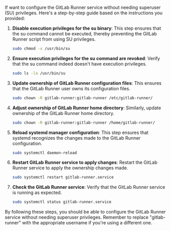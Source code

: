 If want to configure the GitLab Runner service without needing superuser (SU) privileges. Here's a step-by-step guide based on the instructions you provided:

1. **Disable execution privileges for the su binary**: This step ensures that the su command cannot be executed, thereby preventing the GitLab Runner script from using SU privileges.
   ```bash
   sudo chmod -x /usr/bin/su
   ```

2. **Ensure execution privileges for the su command are revoked**: Verify that the su command indeed doesn't have execution privileges.
   ```bash
   sudo ls -la /usr/bin/su
   ```

3. **Update ownership of GitLab Runner configuration files**: This ensures that the GitLab Runner user owns its configuration files.
   ```bash
   sudo chown -R gitlab-runner:gitlab-runner /etc/gitlab-runner/
   ```

4. **Adjust ownership of GitLab Runner home directory**: Similarly, update ownership of the GitLab Runner home directory.
   ```bash
   sudo chown -R gitlab-runner:gitlab-runner /home/gitlab-runner/
   ```

5. **Reload systemd manager configuration**: This step ensures that systemd recognizes the changes made to the GitLab Runner configuration.
   ```bash
   sudo systemctl daemon-reload
   ```

6. **Restart GitLab Runner service to apply changes**: Restart the GitLab Runner service to apply the ownership changes made.
   ```bash
   sudo systemctl restart gitlab-runner.service
   ```

7. **Check the GitLab Runner service**: Verify that the GitLab Runner service is running as expected.
   ```bash
   sudo systemctl status gitlab-runner.service
   ```

By following these steps, you should be able to configure the GitLab Runner service without needing superuser privileges. Remember to replace "gitlab-runner" with the appropriate username if you're using a different one.
